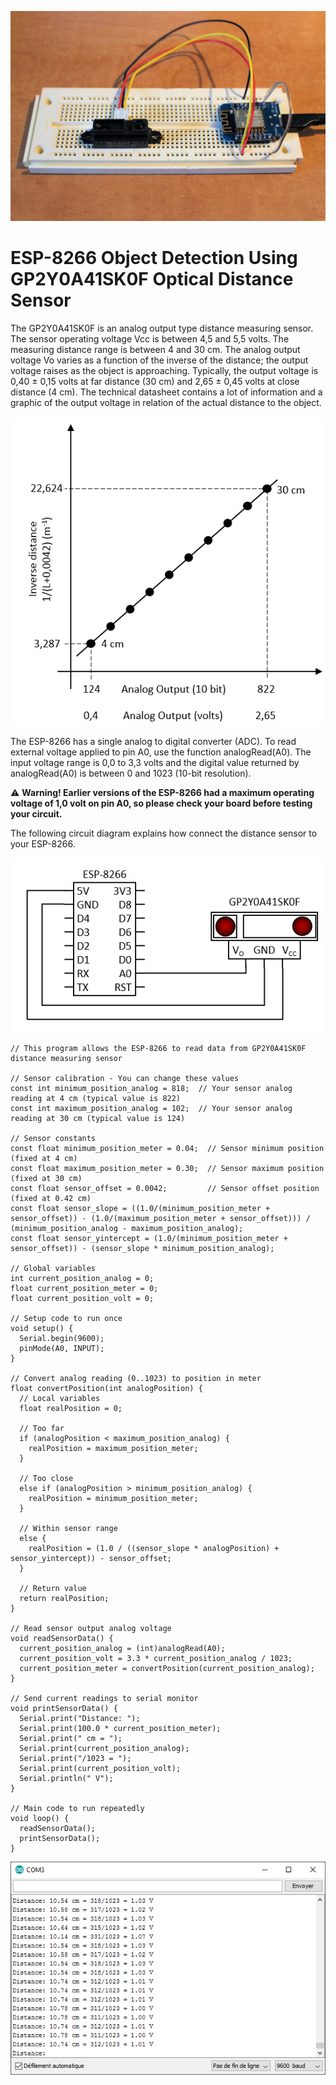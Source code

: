 ![Photo](Photo.jpg)

# ESP-8266 Object Detection Using GP2Y0A41SK0F Optical Distance Sensor

The GP2Y0A41SK0F is an analog output type distance measuring sensor. The sensor operating voltage Vcc is between 4,5 and 5,5 volts. The measuring distance range is between 4 and 30 cm. The analog output voltage Vo varies as a function of the inverse of the distance; the output voltage raises as the object is approaching. Typically, the output voltage is 0,40 ± 0,15 volts at far distance (30 cm) and 2,65 ± 0,45 volts at close distance (4 cm). The technical datasheet contains a lot of information and a graphic of the output voltage in relation of the actual distance to the object.

![Chart](Chart.png)

The ESP-8266 has a single analog to digital converter (ADC). To read external voltage applied to pin A0, use the function analogRead(A0). The input voltage range is 0,0 to 3,3 volts and the digital value returned by analogRead(A0) is between 0 and 1023 (10-bit resolution). 

⚠ **Warning! Earlier versions of the ESP-8266 had a maximum operating voltage of 1,0 volt on pin A0, so please check your board before testing your circuit.**

The following circuit diagram explains how connect the distance sensor to your ESP-8266.

![Circuit](Circuit.png)

```
// This program allows the ESP-8266 to read data from GP2Y0A41SK0F distance measuring sensor

// Sensor calibration - You can change these values
const int minimum_position_analog = 818;  // Your sensor analog reading at 4 cm (typical value is 822)
const int maximum_position_analog = 102;  // Your sensor analog reading at 30 cm (typical value is 124)

// Sensor constants
const float minimum_position_meter = 0.04;  // Sensor minimum position (fixed at 4 cm)
const float maximum_position_meter = 0.30;  // Sensor maximum position (fixed at 30 cm)
const float sensor_offset = 0.0042;         // Sensor offset position (fixed at 0.42 cm)
const float sensor_slope = ((1.0/(minimum_position_meter + sensor_offset)) - (1.0/(maximum_position_meter + sensor_offset))) / (minimum_position_analog - maximum_position_analog);
const float sensor_yintercept = (1.0/(minimum_position_meter + sensor_offset)) - (sensor_slope * minimum_position_analog);

// Global variables
int current_position_analog = 0;
float current_position_meter = 0;
float current_position_volt = 0;

// Setup code to run once
void setup() {
  Serial.begin(9600);
  pinMode(A0, INPUT);
}

// Convert analog reading (0..1023) to position in meter
float convertPosition(int analogPosition) {
  // Local variables
  float realPosition = 0;

  // Too far
  if (analogPosition < maximum_position_analog) {
    realPosition = maximum_position_meter;
  }

  // Too close
  else if (analogPosition > minimum_position_analog) {
    realPosition = minimum_position_meter;
  }

  // Within sensor range
  else {
    realPosition = (1.0 / ((sensor_slope * analogPosition) + sensor_yintercept)) - sensor_offset;
  }

  // Return value
  return realPosition;
}

// Read sensor output analog voltage 
void readSensorData() {
  current_position_analog = (int)analogRead(A0);
  current_position_volt = 3.3 * current_position_analog / 1023;
  current_position_meter = convertPosition(current_position_analog);
}

// Send current readings to serial monitor
void printSensorData() {
  Serial.print("Distance: ");
  Serial.print(100.0 * current_position_meter);
  Serial.print(" cm = ");
  Serial.print(current_position_analog);
  Serial.print("/1023 = ");
  Serial.print(current_position_volt);
  Serial.println(" V");
}

// Main code to run repeatedly
void loop() {
  readSensorData();
  printSensorData();
}
```
![Serial Monitor](Output.png)
